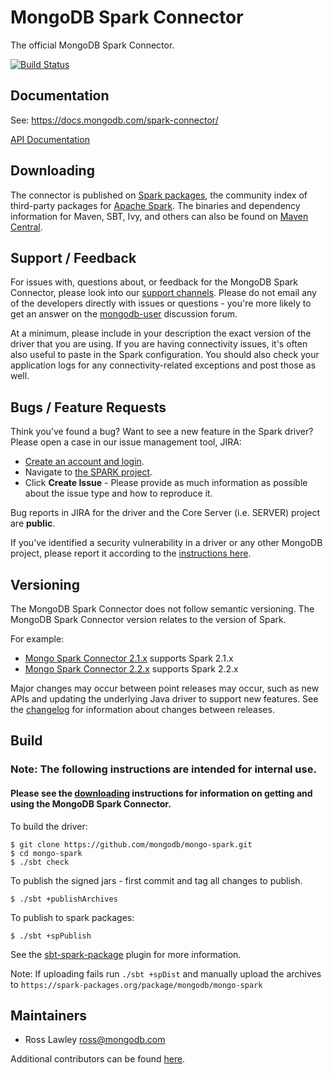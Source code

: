 # MongoDB Spark Connector 

The official MongoDB Spark Connector.

[![Build Status](https://travis-ci.org/mongodb/mongo-spark.svg?branch=master)](https://travis-ci.org/mongodb/mongo-spark)

## Documentation

See: https://docs.mongodb.com/spark-connector/

[API Documentation](https://www.javadoc.io/doc/org.mongodb.spark/mongo-spark-connector_2.11)

## Downloading

The connector is published on [Spark packages](https://spark-packages.org/package/mongodb/mongo-spark), the community index of third-party packages for [Apache Spark](http://spark.apache.org/). The binaries and dependency information for Maven, SBT, Ivy, and others can also be found on
[Maven Central](http://search.maven.org/#search%7Cga%7C1%7Cg%3Aorg.mongodb.spark).

## Support / Feedback

For issues with, questions about, or feedback for the MongoDB Spark Connector, please look into
our [support channels](https://docs.mongodb.com/manual/support/). Please
do not email any of the developers directly with issues or
questions - you're more likely to get an answer on the [mongodb-user](https://groups.google.com/group/mongodb-user) discussion forum.

At a minimum, please include in your description the exact version of the driver that you are using.  If you are having
connectivity issues, it's often also useful to paste in the Spark configuration. You should also check your application logs for
any connectivity-related exceptions and post those as well.

## Bugs / Feature Requests

Think you’ve found a bug? Want to see a new feature in the Spark driver? Please open a case in our issue management tool, JIRA:

- [Create an account and login](https://jira.mongodb.org).
- Navigate to [the SPARK project](https://jira.mongodb.org/browse/SPARK).
- Click **Create Issue** - Please provide as much information as possible about the issue type and how to reproduce it.

Bug reports in JIRA for the driver and the Core Server (i.e. SERVER) project are **public**.

If you’ve identified a security vulnerability in a driver or any other MongoDB project, please report it according to the
[instructions here](https://docs.mongodb.com/manual/tutorial/create-a-vulnerability-report/).

## Versioning

The MongoDB Spark Connector does not follow semantic versioning. The MongoDB Spark Connector version relates to the version of Spark.

For example:

  * [Mongo Spark Connector 2.1.x](https://github.com/mongodb/mongo-spark/tree/2.1.x) supports Spark 2.1.x
  * [Mongo Spark Connector 2.2.x](https://github.com/mongodb/mongo-spark/tree/2.2.x) supports Spark 2.2.x

Major changes may occur between point releases may occur, such as new APIs and updating the underlying Java driver to support new features.
See the [changelog](./doc/7-Changelog.md) for information about changes between releases.

## Build

### Note: The following instructions are intended for internal use. 
#### Please see the [downloading](#downloading) instructions for information on getting and using the MongoDB Spark Connector.

To build the driver:

```
$ git clone https://github.com/mongodb/mongo-spark.git
$ cd mongo-spark
$ ./sbt check
```

To publish the signed jars - first commit and tag all changes to publish.

```
$ ./sbt +publishArchives
```

To publish to spark packages:

```
$ ./sbt +spPublish
```
See the [sbt-spark-package](https://github.com/databricks/sbt-spark-package) plugin for more information.

Note: If uploading fails run `./sbt +spDist` and manually upload the archives to `https://spark-packages.org/package/mongodb/mongo-spark`

## Maintainers

* Ross Lawley          ross@mongodb.com

Additional contributors can be found [here](https://github.com/mongodb/mongo-spark/graphs/contributors).
